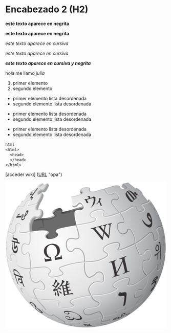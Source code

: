 # Encabezado 2 (H2)

__este texto aparece en negrita__

**este texto aparece en negrita**

_este texto aparece en cursiva_

*este texto aparece en cursiva*

__*este texto aparece en cursiva y negrita*__

hola me llamo _julia_

1. primer elemento    
2. segundo elemento 

* primer elemento lista desordenada
* segundo elemento lista desordenada

- primer elemento lista desordenada
- segundo elemento lista desordenada

+ primer elemento lista desordenada
+ segundo elemento lista desordenada

```
html
<html>
  <head>
  </head>
</html>
```

[acceder wiki] ([URL](https://es.wikipedia.org/wiki/Wikipedia:Portada) "opa")

![image](1200px-Wikipedia-logo-v2.svg.png)

  
    
